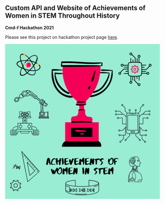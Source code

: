 ## Custom API and Website of Achievements of Women in STEM Throughout History

**Cmd-f Hackathon 2021** 

Please see this project on hackathon project page [here](https://devpost.com/software/women-in-stem-gs7n90).

<img src="images/achievements_of_women_in_stem.png?raw=true"/>
